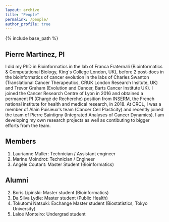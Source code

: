 ```yaml
---
layout: archive
title: "People"
permalink: /people/
author_profile: true
---
```


{% include base_path %}

Pierre Martinez, PI
------
I did my PhD in Bioinformatics in the lab of Franca Fraternali (Bioinformatics & Computational Biology, King's College London, UK), before 2 post-docs in the bioinformatics of cancer evolution in the labs of Charles Swanton (Translational Cancer Therapeutics, CRUK London Research Insitute, UK) and Trevor Graham (Evolution and Cancer, Barts Cancer Institute UK). I joined the Cancer Research Centre of Lyon in 2016 and obtained a permanent PI (Chargé de Recherche) position from INSERM, the French national institute for health and medical research, in 2018. At CRCL, I was a member of Alain Puisieux's team (Cancer Cell Plasticity) and recently joined the team of Pierre Saintigny (Integrated Analyses of Cancer Dynamics). I am developing my own research projects as well as contibuting to bigger efforts from the team.


Members
------
1. Laurianne Muller: Technician / Assistant engineer
1. Marine Moindrot: Technician / Engineer
1. Angèle Coutant: Master Student (Bioinformatics)

Alumni
------
2. Boris Lipinski: Master student (Bioinformatics)
2. Da Silva Lydie: Master student (Public Health)
2. Tokutomi Natsuki: Exchange Master student (Biostatistics, Tokyo University)
2. Laloé Monteiro: Undergrad student
